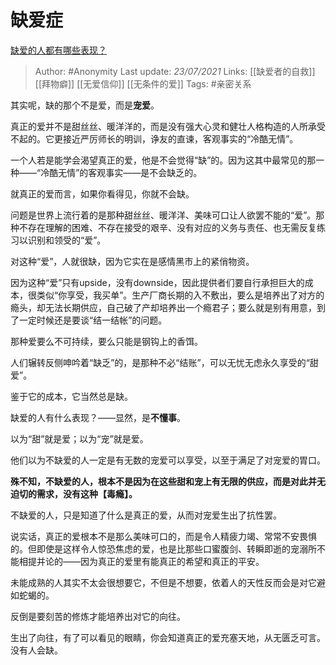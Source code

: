 # 缺爱症
[缺爱的人都有哪些表现？](https://www.zhihu.com/question/40315645/answer/783805070)

> Author: #Anonymity
Last update: *23/07/2021* 
Links: [[缺爱者的自救]] [[拜物癖]] [[无爱信仰]] [[无条件的爱]] 
Tags:    #亲密关系



其实呢，缺的那个不是爱，而是**宠爱**。

真正的爱并不是甜丝丝、暖洋洋的，而是没有强大心灵和健壮人格构造的人所承受不起的。它更接近严厉师长的明训，诤友的直谏，客观事实的“冷酷无情”。

一个人若是能学会渴望真正的爱，他是不会觉得“缺”的。因为这其中最常见的那一种——“冷酷无情”的客观事实——是不会缺乏的。

就真正的爱而言，如果你看得见，你就不会缺。

问题是世界上流行着的是那种甜丝丝、暖洋洋、美味可口让人欲罢不能的“爱”。那种不存在理解的困难、不存在接受的艰辛、没有对应的义务与责任、也无需反复练习以识别和领受的“爱”。

对这种“爱”，人就很缺，因为它实在是感情黑市上的紧俏物资。

因为这种“爱”只有upside，没有downside，因此提供者们要自行承担巨大的成本，很类似“你享受，我买单”。生产厂商长期的入不敷出，要么是培养出了对方的瘾头，却无法长期供应，自己破了产却培养出一个瘾君子；要么就是别有用意，到了一定时候还是要谈“结一结帐”的问题。

那种爱要么不可持续，要么只能是钢钩上的香饵。

人们辗转反侧呻吟着“缺乏”的，是那种不必“结账”，可以无忧无虑永久享受的“甜爱”。

鉴于它的成本，它当然总是缺。

缺爱的人有什么表现？——显然，是**不懂事**。

以为“甜”就是爱；以为“宠”就是爱。

他们以为不缺爱的人一定是有无数的宠爱可以享受，以至于满足了对宠爱的胃口。

**殊不知，不缺爱的人，根本不是因为在这些甜和宠上有无限的供应，而是对此并无迫切的需求，没有这种【毒瘾】。**

不缺爱的人，只是知道了什么是真正的爱，从而对宠爱生出了抗性罢。

说实话，真正的爱根本不是那么美味可口的，而是令人精疲力竭、常常不安畏惧的。但即使是这样令人惊恐焦虑的爱，也是比那些口蜜腹剑、转瞬即逝的宠溺所不能相提并论的——因为真正的爱里有能真正的希望和真正的平安。

未能成熟的人其实不太会很想要它，不但是不想要，依着人的天性反而会是对它避如蛇蝎的。

反倒是要刻苦的修炼才能培养出对它的向往。

生出了向往，有了可以看见的眼睛，你会知道真正的爱充塞天地，从无匮乏可言。没有人会缺。



